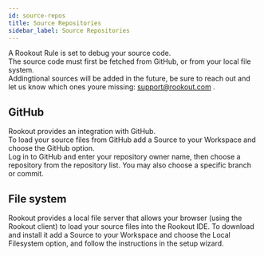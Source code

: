 ```yaml
---
id: source-repos
title: Source Repositories
sidebar_label: Source Repositories
---
```


A Rookout Rule is set to debug your source code.  
The source code must first be fetched from GitHub, or from your local file system.  
Addingtional sources will be added in the future, be sure to reach out and let us know which ones youre missing: support@rookout.com .  

## GitHub

Rookout provides an integration with GitHub.  
To load your source files from GitHub add a Source to your Workspace and choose the GitHub option.  
Log in to GitHub and enter your repository owner name, then choose a repository from the repository list.
You may also choose a specific branch or commit.

## File system

Rookout provides a local file server that allows your browser (using the Rookout client) to load your source files into the Rookout IDE.
To download and install it add a Source to your Workspace and choose the Local Filesystem option, and follow the instructions in the setup wizard.